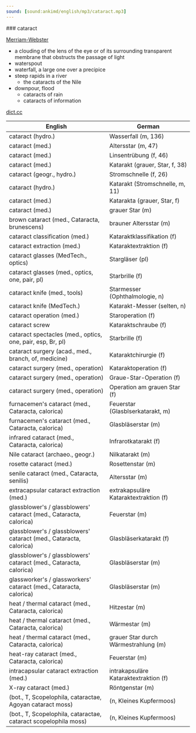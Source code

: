 ```yaml
---
sound: [sound:ankimd/english/mp3/cataract.mp3]
---
```


\### cataract

[Merriam-Webster](https://www.merriam-webster.com/dictionary/cataract)

- a clouding of the lens of the eye or of its surrounding transparent membrane that obstructs the passage of light
- waterspout
- waterfall, a large one over a precipice
- steep rapids in a river
    - the cataracts of the Nile
- downpour, flood
    - cataracts of rain
    - cataracts of information

[dict.cc](https://www.dict.cc/cataract)

| English        | German       |
| -------------- | ------------ |
| cataract (hydro.) | Wasserfall (m, 136) |
| cataract (med.) | Altersstar (m, 47) |
| cataract (med.) | Linsentrübung (f, 46) |
| cataract (med.) | Katarakt (grauer, Star, f, 38) |
| cataract (geogr., hydro.) | Stromschnelle (f, 26) |
| cataract (hydro.) | Katarakt (Stromschnelle, m, 11) |
| cataract (med.) | Katarakta (grauer, Star, f) |
| cataract (med.) | grauer Star (m) |
| brown cataract (med., Cataracta, brunescens) | brauner Altersstar (m) |
| cataract classification (med.) | Kataraktklassifikation (f) |
| cataract extraction (med.) | Kataraktextraktion (f) |
| cataract glasses (MedTech., optics) | Stargläser (pl) |
| cataract glasses (med., optics, one, pair, pl) | Starbrille (f) |
| cataract knife (med., tools) | Starmesser (Ophthalmologie, n) |
| cataract knife (MedTech.) | Katarakt-Messer (selten, n) |
| cataract operation (med.) | Staroperation (f) |
| cataract screw | Kataraktschraube (f) |
| cataract spectacles (med., optics, one, pair, esp, Br, pl) | Starbrille (f) |
| cataract surgery (acad., med., branch, of, medicine) | Kataraktchirurgie (f) |
| cataract surgery (med., operation) | Kataraktoperation (f) |
| cataract surgery (med., operation) | Graue-Star-Operation (f) |
| cataract surgery (med., operation) | Operation am grauen Star (f) |
| furnacemen's cataract (med., Cataracta, calorica) | Feuerstar (Glasblserkatarakt, m) |
| furnacemen's cataract (med., Cataracta, calorica) | Glasbläserstar (m) |
| infrared cataract (med., Cataracta, calorica) | Infrarotkatarakt (f) |
| Nile cataract (archaeo., geogr.) | Nilkatarakt (m) |
| rosette cataract (med.) | Rosettenstar (m) |
| senile cataract <SC> (med., Cataracta, senilis) | Altersstar (m) |
| extracapsular cataract extraction <ECCE> (med.) | extrakapsuläre Kataraktextraktion (f) |
| glassblower's / glassblowers' cataract (med., Cataracta, calorica) | Feuerstar (m) |
| glassblower's / glassblowers' cataract (med., Cataracta, calorica) | Glasbläserkatarakt (f) |
| glassblower's / glassblowers' cataract (med., Cataracta, calorica) | Glasbläserstar (m) |
| glassworker's / glassworkers' cataract (med., Cataracta, calorica) | Glasbläserstar (m) |
| heat / thermal cataract (med., Cataracta, calorica) | Hitzestar (m) |
| heat / thermal cataract (med., Cataracta, calorica) | Wärmestar (m) |
| heat / thermal cataract (med., Cataracta, calorica) | grauer Star durch Wärmestrahlung (m) |
| heat-ray cataract (med., Cataracta, calorica) | Feuerstar (m) |
| intracapsular cataract extraction <ICCE> (med.) | intrakapsuläre Kataraktextraktion (f) |
| X-ray cataract (med.) | Röntgenstar (m) |
|  (bot., T, Scopelophila, cataractae, Agoyan cataract moss) |  (n, Kleines Kupfermoos) |
|  (bot., T, Scopelophila, cataractae, cataract scopelophila moss) |  (n, Kleines Kupfermoos) |

